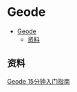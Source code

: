 # Geode

- [Geode](#geode)
  - [资料](#资料)

## 资料

[Geode 15分钟入门指南](https://blog.csdn.net/weixin_34319111/article/details/91868001)



